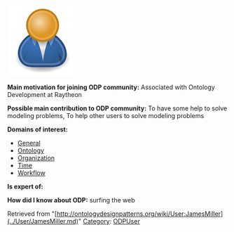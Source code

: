 [![Image:ODPUser.png](../images/a/a6/ODPUser.png)](../Image/ODPUser.png.md "Image:ODPUser.png")




  





__Main motivation for joining ODP community:__ Associated with Ontology Development at Raytheon


__Possible main contribution to ODP community:__ To have some help to solve modeling problems, To help other users to solve modeling problems


__Domains of interest:__



* [General](../Community/General.md "Community:General")
* [Ontology](../Community/Ontology.md "Community:Ontology")
* [Organization](../Community/Organization.md "Community:Organization")
* [Time](../Community/Time.md "Community:Time")
* [Workflow](../Community/Workflow.md "Community:Workflow")


__Is expert of:__


  

__How did I know about ODP:__ surfing the web






Retrieved from "[http://ontologydesignpatterns.org/wiki/User:JamesMiller](../User/JamesMiller.md)"
 [Category](http://ontologydesignpatterns.org/wiki/Special:Categories "Special:Categories"): [ODPUser](../Category/ODPUser.md "Category:ODPUser")